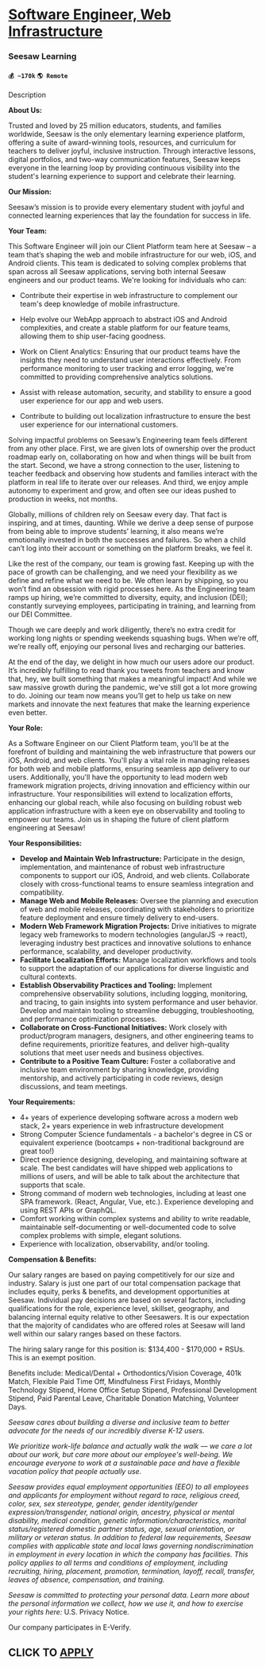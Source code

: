 # [Software Engineer, Web Infrastructure](https://www.remotewlb.com/apply/software-engineer-web-infrastructure-46994)  
### Seesaw Learning  
#### `💰 ~170k` `🌎 Remote`  

Description

**About Us:**

Trusted and loved by 25 million educators, students, and families worldwide, Seesaw is the only elementary learning experience platform, offering a suite of award-winning tools, resources, and curriculum for teachers to deliver joyful, inclusive instruction. Through interactive lessons, digital portfolios, and two-way communication features, Seesaw keeps everyone in the learning loop by providing continuous visibility into the student's learning experience to support and celebrate their learning.

**Our Mission:**

Seesaw’s mission is to provide every elementary student with joyful and connected learning experiences that lay the foundation for success in life.

**Your Team:**

This Software Engineer will join our Client Platform team here at Seesaw – a team that’s shaping the web and mobile infrastructure for our web, iOS, and Android clients. This team is dedicated to solving complex problems that span across all Seesaw applications, serving both internal Seesaw engineers and our product teams. We're looking for individuals who can:

  * Contribute their expertise in web infrastructure to complement our team's deep knowledge of mobile infrastructure.

  * Help evolve our WebApp approach to abstract iOS and Android complexities, and create a stable platform for our feature teams, allowing them to ship user-facing goodness.
  * Work on Client Analytics: Ensuring that our product teams have the insights they need to understand user interactions effectively. From performance monitoring to user tracking and error logging, we're committed to providing comprehensive analytics solutions.
  * Assist with release automation, security, and stability to ensure a good user experience for our app and web users.
  * Contribute to building out localization infrastructure to ensure the best user experience for our international customers.

Solving impactful problems on Seesaw’s Engineering team feels different from any other place. First, we are given lots of ownership over the product roadmap early on, collaborating on how and when things will be built from the start. Second, we have a strong connection to the user, listening to teacher feedback and observing how students and families interact with the platform in real life to iterate over our releases. And third, we enjoy ample autonomy to experiment and grow, and often see our ideas pushed to production in weeks, not months.

Globally, millions of children rely on Seesaw every day. That fact is inspiring, and at times, daunting. While we derive a deep sense of purpose from being able to improve students’ learning, it also means we’re emotionally invested in both the successes and failures. So when a child can’t log into their account or something on the platform breaks, we feel it.

Like the rest of the company, our team is growing fast. Keeping up with the pace of growth can be challenging, and we need your flexibility as we define and refine what we need to be. We often learn by shipping, so you won’t find an obsession with rigid processes here. As the Engineering team ramps up hiring, we’re committed to diversity, equity, and inclusion (DEI); constantly surveying employees, participating in training, and learning from our DEI Committee.

Though we care deeply and work diligently, there’s no extra credit for working long nights or spending weekends squashing bugs. When we’re off, we’re really off, enjoying our personal lives and recharging our batteries.

At the end of the day, we delight in how much our users adore our product. It’s incredibly fulfilling to read thank you tweets from teachers and know that, hey, we built something that makes a meaningful impact! And while we saw massive growth during the pandemic, we’ve still got a lot more growing to do. Joining our team now means you’ll get to help us take on new markets and innovate the next features that make the learning experience even better.

**Your Role:**

As a Software Engineer on our Client Platform team, you'll be at the forefront of building and maintaining the web infrastructure that powers our iOS, Android, and web clients. You'll play a vital role in managing releases for both web and mobile platforms, ensuring seamless app delivery to our users. Additionally, you'll have the opportunity to lead modern web framework migration projects, driving innovation and efficiency within our infrastructure. Your responsibilities will extend to localization efforts, enhancing our global reach, while also focusing on building robust web application infrastructure with a keen eye on observability and tooling to empower our teams. Join us in shaping the future of client platform engineering at Seesaw!

**Your Responsibilities:**

  * **Develop and Maintain Web Infrastructure:** Participate in the design, implementation, and maintenance of robust web infrastructure components to support our iOS, Android, and web clients. Collaborate closely with cross-functional teams to ensure seamless integration and compatibility.
  * **Manage Web and Mobile Releases:** Oversee the planning and execution of web and mobile releases, coordinating with stakeholders to prioritize feature deployment and ensure timely delivery to end-users. 
  * **Modern Web Framework Migration Projects:** Drive initiatives to migrate legacy web frameworks to modern technologies (angularJS → react), leveraging industry best practices and innovative solutions to enhance performance, scalability, and developer productivity.
  * **Facilitate Localization Efforts:** Manage localization workflows and tools to support the adaptation of our applications for diverse linguistic and cultural contexts.
  * **Establish Observability Practices and Tooling:** Implement comprehensive observability solutions, including logging, monitoring, and tracing, to gain insights into system performance and user behavior. Develop and maintain tooling to streamline debugging, troubleshooting, and performance optimization processes.
  * **Collaborate on Cross-Functional Initiatives:** Work closely with product/program managers, designers, and other engineering teams to define requirements, prioritize features, and deliver high-quality solutions that meet user needs and business objectives.
  * **Contribute to a Positive Team Culture:** Foster a collaborative and inclusive team environment by sharing knowledge, providing mentorship, and actively participating in code reviews, design discussions, and team meetings.

**Your Requirements:**

  * 4+ years of experience developing software across a modern web stack, 2+ years experience in web infrastructure development
  * Strong Computer Science fundamentals - a bachelor's degree in CS or equivalent experience (bootcamps + non-traditional background are great too!)
  * Direct experience designing, developing, and maintaining software at scale. The best candidates will have shipped web applications to millions of users, and will be able to talk about the architecture that supports that scale.
  * Strong command of modern web technologies, including at least one SPA framework. (React, Angular, Vue, etc.). Experience developing and using REST APIs or GraphQL.
  * Comfort working within complex systems and ability to write readable, maintainable self-documenting or well-documented code to solve complex problems with simple, elegant solutions.
  * Experience with localization, observability, and/or tooling.

**Compensation & Benefits:**

Our salary ranges are based on paying competitively for our size and industry. Salary is just one part of our total compensation package that includes equity, perks & benefits, and development opportunities at Seesaw. Individual pay decisions are based on several factors, including qualifications for the role, experience level, skillset, geography, and balancing internal equity relative to other Seesawers. It is our expectation that the majority of candidates who are offered roles at Seesaw will land well within our salary ranges based on these factors.

The hiring salary range for this position is: $134,400 - $170,000 + RSUs. This is an exempt position.

Benefits include: Medical/Dental + Orthodontics/Vision Coverage, 401k Match, Flexible Paid Time Off, Mindfulness First Fridays, Monthly Technology Stipend, Home Office Setup Stipend, Professional Development Stipend, Paid Parental Leave, Charitable Donation Matching, Volunteer Days.

_Seesaw cares about building a diverse and inclusive team to better advocate for the needs of our incredibly diverse K-12 users._

_We prioritize work-life balance and actually walk the walk — we care a lot about our work, but care more about our employee's well-being. We encourage everyone to work at a sustainable pace and have a flexible vacation policy that people actually use._

_Seesaw provides equal employment opportunities (EEO) to all employees and applicants for employment without regard to race, religious creed, color, sex, sex stereotype, gender, gender identity/gender expression/transgender, national origin, ancestry, physical or mental disability, medical condition, genetic information/characteristics, marital status/registered domestic partner status, age, sexual orientation, or military or veteran status. In addition to federal law requirements, Seesaw complies with applicable state and local laws governing nondiscrimination in employment in every location in which the company has facilities. This policy applies to all terms and conditions of employment, including recruiting, hiring, placement, promotion, termination, layoff, recall, transfer, leaves of absence, compensation, and training._

_Seesaw is committed to protecting your personal data. Learn more about the personal information we collect, how we use it, and how to exercise your rights here:_ U.S. Privacy Notice.

Our company participates in E-Verify.

  
## CLICK TO [APPLY](https://www.remotewlb.com/apply/software-engineer-web-infrastructure-46994)

